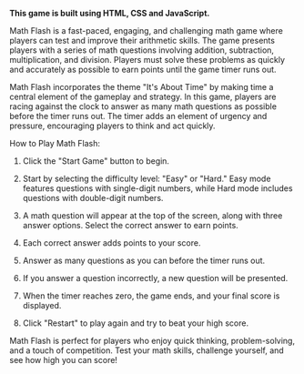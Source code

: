 **This game is built using HTML, CSS and JavaScript.**

Math Flash is a fast-paced, engaging, and challenging math game where players can test and improve their arithmetic skills. The game presents players with a series of math questions involving addition, subtraction, multiplication, and division. Players must solve these problems as quickly and accurately as possible to earn points until the game timer runs out.

Math Flash incorporates the theme "It's About Time" by making time a central element of the gameplay and strategy. In this game, players are racing against the clock to answer as many math questions as possible before the timer runs out. The timer adds an element of urgency and pressure, encouraging players to think and act quickly.

How to Play Math Flash:

1. Click the "Start Game" button to begin.

2. Start by selecting the difficulty level: "Easy" or "Hard." Easy mode features questions with single-digit numbers, while Hard mode includes questions with double-digit numbers.

3. A math question will appear at the top of the screen, along with three answer options. Select the correct answer to earn points.

4. Each correct answer adds points to your score.

5. Answer as many questions as you can before the timer runs out.

6. If you answer a question incorrectly, a new question will be presented.

7. When the timer reaches zero, the game ends, and your final score is displayed.

8. Click "Restart" to play again and try to beat your high score.

Math Flash is perfect for players who enjoy quick thinking, problem-solving, and a touch of competition. Test your math skills, challenge yourself, and see how high you can score!


